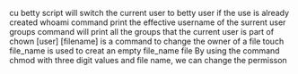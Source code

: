 cu betty script will switch the current user to betty user if the use is already created
whoami command print the effective username of the surrent user
groups command will print all the groups that the current user is part of
chown [user] [filename] is a command to change the owner of a file
touch file_name is used to creat an empty file_name file
By using the command chmod with three digit values and file name, we can change the permisson
